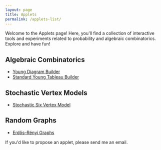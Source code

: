 ```yaml
---
layout: page
title: Applets
permalink: /applets-list/
---
```


Welcome to the Applets page! Here, you'll find a collection of interactive tools and experiments related to probability and algebraic combinatorics. Explore and have fun!

## Algebraic Combinatorics

- [Young Diagram Builder](/applets/young-diagram)
- [Standard Young Tableau Builder](/applets/skew-young-tableau)

## Stochastic Vertex Models

- [Stochastic Six Vertex Model](/applets/stochastic-6vm)

## Random Graphs
- [Erdős–Rényi Graphs](/applets/erdos-renyi-graph)




If you'd like to propose an applet, please send me an email.